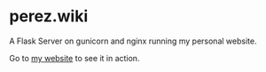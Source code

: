 # perez.wiki
A Flask Server on gunicorn and nginx running my personal website.

Go to [my website](perez.wiki) to see it in action.
